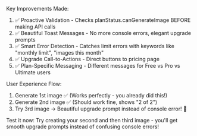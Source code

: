 Key Improvements Made:

  1. ✅ Proactive Validation - Checks planStatus.canGenerateImage BEFORE making API calls
  2. ✅ Beautiful Toast Messages - No more console errors, elegant upgrade prompts
  3. ✅ Smart Error Detection - Catches limit errors with keywords like "monthly limit", "images this month"
  4. ✅ Upgrade Call-to-Actions - Direct buttons to pricing page
  5. ✅ Plan-Specific Messaging - Different messages for Free vs Pro vs Ultimate users

  User Experience Flow:

  1. Generate 1st image ✅ (Works perfectly - you already did this!)
  2. Generate 2nd image ✅ (Should work fine, shows "2 of 2")
  3. Try 3rd image → Beautiful upgrade prompt instead of console error! 🎉

  Test it now: Try creating your second and then third image - you'll get smooth upgrade prompts instead of confusing console errors!